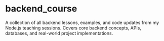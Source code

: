 # backend_course
A collection of all backend lessons, examples, and code updates from my Node.js teaching sessions. Covers core backend concepts, APIs, databases, and real-world project implementations.

